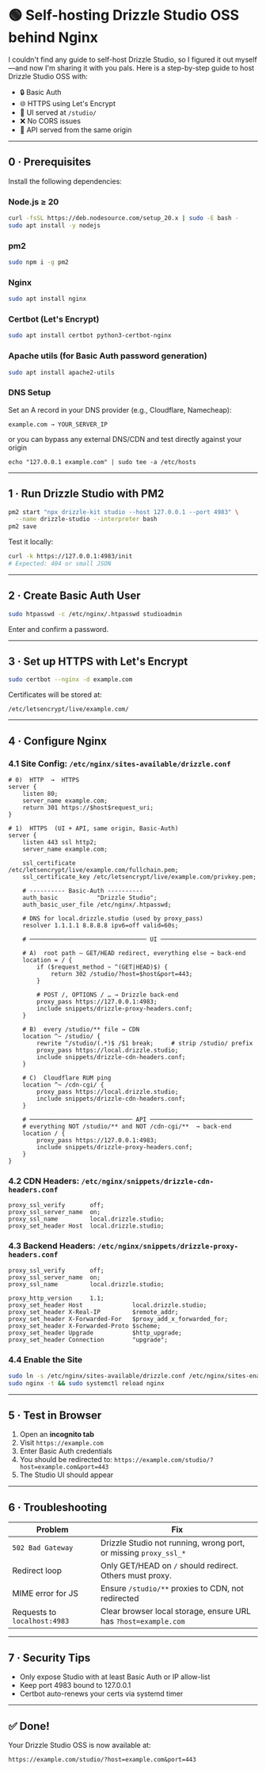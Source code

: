 # 🟢 Self-hosting Drizzle Studio OSS behind Nginx

I couldn't find any guide to self-host Drizzle Studio, so I figured it out myself—and now I'm sharing it with you pals.
Here is a step-by-step guide to host Drizzle Studio OSS with:

* 🔒 Basic Auth
* 🌐 HTTPS using Let's Encrypt
* 🧍 UI served at `/studio/`
* ❌ No CORS issues
* 📀 API served from the same origin

---


## 0 · Prerequisites

Install the following dependencies:

### Node.js ≥ 20

```bash
curl -fsSL https://deb.nodesource.com/setup_20.x | sudo -E bash -
sudo apt install -y nodejs
```

### pm2

```bash
sudo npm i -g pm2
```

### Nginx

```bash
sudo apt install nginx
```

### Certbot (Let's Encrypt)

```bash
sudo apt install certbot python3-certbot-nginx
```

### Apache utils (for Basic Auth password generation)

```bash
sudo apt install apache2-utils
```

### DNS Setup

Set an A record in your DNS provider (e.g., Cloudflare, Namecheap):

```
example.com → YOUR_SERVER_IP
```
or you can bypass any external DNS/CDN and test directly against your origin
```
echo "127.0.0.1 example.com" | sudo tee -a /etc/hosts
```

---

## 1 · Run Drizzle Studio with PM2

```bash
pm2 start "npx drizzle-kit studio --host 127.0.0.1 --port 4983" \
  --name drizzle-studio --interpreter bash
pm2 save
```

Test it locally:

```bash
curl -k https://127.0.0.1:4983/init
# Expected: 404 or small JSON
```

---

## 2 · Create Basic Auth User

```bash
sudo htpasswd -c /etc/nginx/.htpasswd studioadmin
```

Enter and confirm a password.

---

## 3 · Set up HTTPS with Let's Encrypt

```bash
sudo certbot --nginx -d example.com
```

Certificates will be stored at:

```
/etc/letsencrypt/live/example.com/
```

---

## 4 · Configure Nginx

### 4.1 Site Config: `/etc/nginx/sites-available/drizzle.conf`

```nginx
# 0)  HTTP  →  HTTPS
server {
    listen 80;
    server_name example.com;
    return 301 https://$host$request_uri;
}

# 1)  HTTPS  (UI + API, same origin, Basic-Auth)
server {
    listen 443 ssl http2;
    server_name example.com;

    ssl_certificate     /etc/letsencrypt/live/example.com/fullchain.pem;
    ssl_certificate_key /etc/letsencrypt/live/example.com/privkey.pem;

    # ---------- Basic-Auth ----------
    auth_basic           "Drizzle Studio";
    auth_basic_user_file /etc/nginx/.htpasswd;

    # DNS for local.drizzle.studio (used by proxy_pass)
    resolver 1.1.1.1 8.8.8.8 ipv6=off valid=60s;

    # ───────────────────────────────── UI ───────────────────────────

    # A)  root path — GET/HEAD redirect, everything else → back-end
    location = / {
        if ($request_method ~ ^(GET|HEAD)$) {
            return 302 /studio/?host=$host&port=443;
        }

        # POST /, OPTIONS / … → Drizzle back-end
        proxy_pass https://127.0.0.1:4983;
        include snippets/drizzle-proxy-headers.conf;
    }

    # B)  every /studio/** file → CDN
    location ^~ /studio/ {
        rewrite ^/studio/(.*)$ /$1 break;     # strip /studio/ prefix
        proxy_pass https://local.drizzle.studio;
        include snippets/drizzle-cdn-headers.conf;
    }

    # C)  Cloudflare RUM ping
    location ^~ /cdn-cgi/ {
        proxy_pass https://local.drizzle.studio;
        include snippets/drizzle-cdn-headers.conf;
    }

    # ───────────────────────────── API ─────────────────────────────
    # everything NOT /studio/** and NOT /cdn-cgi/**  → back-end
    location / {
        proxy_pass https://127.0.0.1:4983;
        include snippets/drizzle-proxy-headers.conf;
    }
}
```

### 4.2 CDN Headers: `/etc/nginx/snippets/drizzle-cdn-headers.conf`

```nginx
proxy_ssl_verify       off;
proxy_ssl_server_name  on;
proxy_ssl_name         local.drizzle.studio;
proxy_set_header Host  local.drizzle.studio;
```

### 4.3 Backend Headers: `/etc/nginx/snippets/drizzle-proxy-headers.conf`

```nginx
proxy_ssl_verify       off;
proxy_ssl_server_name  on;
proxy_ssl_name         local.drizzle.studio;

proxy_http_version     1.1;
proxy_set_header Host              local.drizzle.studio;
proxy_set_header X-Real-IP         $remote_addr;
proxy_set_header X-Forwarded-For   $proxy_add_x_forwarded_for;
proxy_set_header X-Forwarded-Proto $scheme;
proxy_set_header Upgrade           $http_upgrade;
proxy_set_header Connection        "upgrade";
```

### 4.4 Enable the Site

```bash
sudo ln -s /etc/nginx/sites-available/drizzle.conf /etc/nginx/sites-enabled/
sudo nginx -t && sudo systemctl reload nginx
```

---

## 5 · Test in Browser

1. Open an **incognito tab**
2. Visit `https://example.com`
3. Enter Basic Auth credentials
4. You should be redirected to:
   `https://example.com/studio/?host=example.com&port=443`
5. The Studio UI should appear

---

## 6 · Troubleshooting

| Problem                      | Fix                                                               |
| ---------------------------- | ----------------------------------------------------------------- |
| `502 Bad Gateway`            | Drizzle Studio not running, wrong port, or missing `proxy_ssl_*`  |
| Redirect loop                | Only GET/HEAD on `/` should redirect. Others must proxy.          |
| MIME error for JS            | Ensure `/studio/**` proxies to CDN, not redirected                |
| Requests to `localhost:4983` | Clear browser local storage, ensure URL has `?host=example.com` |

---

## 7 · Security Tips

* Only expose Studio with at least Basic Auth or IP allow-list
* Keep port 4983 bound to 127.0.0.1
* Certbot auto-renews your certs via systemd timer

---

## ✅ Done!

Your Drizzle Studio OSS is now available at:

```
https://example.com/studio/?host=example.com&port=443
```
